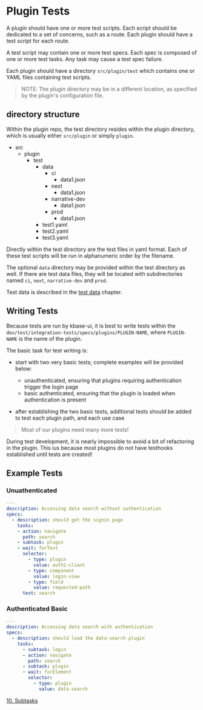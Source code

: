 # Plugin Tests

A plugin should have one or more test scripts. Each script should be dedicated to a set of concerns, such as a route. Each plugin should have a test script for each route.

A test script may contain one or more test specs. Each spec is composed of one or more test tasks. Any task may cause a test spec failure.

Each plugin should have a directory `src/plugin/test` which contains one or YAML files containing test scripts.

> NOTE: The plugin directory may be in a different location, as specified by the plugin's configuration file.

## directory structure

Within the plugin repo, the test directory resides within the plugin directory, which is usually either `src/plugin` or simply `plugin`.

- src
  - plugin
    - test
      - data
        - ci
          - data1.json
        - next
          - data1.json
        - narrative-dev
          - data1.json
        - prod
          - data1.json
      - test1.yaml
      - test2.yaml
      - test3.yaml

Directly within the test directory are the test files in yaml format. Each of these test scripts will be run in alphanumeric order by the filename.

The optional `data` directory may be provided within the test directory as well. If there are test data files, they will be located with subdirectories named `ci`, `next`, `narrative-dev` and `prod`.

Test data is described in the [test data](./7-test-data) chapter.

## Writing Tests

Because tests are run by kbase-ui, it is best to write tests within the `dev/test/integration-tests/specs/plugins/PLUGIN-NAME`, where `PLUGIN-NAME` is the name of the plugin.

The basic task for test writing is:

- start with two very basic tests; complete examples will be provided below:
  - unauthenticated, ensuring that plugins requiring authentication trigger the login page
  - basic authenticated, ensuring that the plugin is loaded when authentication is present

- after establishing the two basic tests, additional tests should be added to test each plugin path, and each use case

> Most of our plugins need many more tests!

During test development, it is nearly impossible to avoid a bit of refactoring in the plugin. This ius because most plugins do not have testhooks established until tests are created!

## Example Tests

### Unuathenticated

```yaml
---
description: Accessing data search without authentication
specs:
  - description: should get the signin page
    tasks:
    - action: navigate
      path: search
    - subtask: plugin
    - wait: forText
      selector:
        - type: plugin
          value: auth2-client
        - type: component
          value: login-view
        - type: field
          value: requested-path
      text: search
```

### Authenticated Basic

```yaml
---
description: Accessing data search with authentication
specs:
  - description: should load the data-search plugin
    tasks:
      - subtask: login
      - action: navigate
        path: search
      - subtask: plugin
      - wait: forElement
        selector:
          - type: plugin
            value: data-search
```

[10. Subtasks](./10-subtasks)

